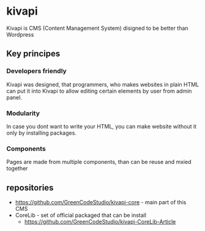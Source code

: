 # kivapi
Kivapi is CMS (Content Management System) disigned to be better than Wordpress

## Key principes
### Developers friendly
Kivapi was designed, that programmers, who makes websites in plain HTML can put it into Kivapi to allow editing certain elements by user from admin panel.

### Modularity
In case you dont want to write your HTML, you can make website without it only by installing packages.

### Components
Pages are made from multiple components, than can be reuse and mxied together

## repositories
* https://github.com/GreenCodeStudio/kivapi-core - main part of this CMS
* CoreLib - set of official packaged that can be install
  * https://github.com/GreenCodeStudio/kivapi-CoreLib-Article
